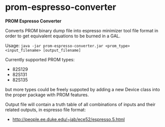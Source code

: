 # prom-espresso-converter
**PROM Espresso Converter**

Converts PROM binary dump file into espresso minimizer tool file format in order to get equivalent equations to be burned in a GAL.

Usage:
``java -jar prom-espresso-converter.jar <prom_type> <input_filename> [output_filename]``

Currently supported PROM types:
* 82S129
* 82S131
* 82S135

but more types could be freely suppoted by adding a new Device class into the proper package with PROM features.

Output file will contain a truth table of all combinations of inputs and their related outputs, in espresso file format:

* http://people.ee.duke.edu/~jab/ece52/espresso.5.html